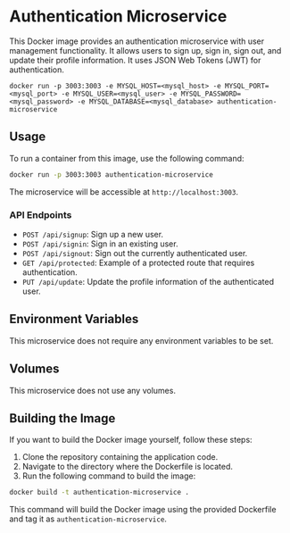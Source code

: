 # Authentication Microservice

This Docker image provides an authentication microservice with user management functionality. It allows users to sign up, sign in, sign out, and update their profile information. It uses JSON Web Tokens (JWT) for authentication.

```
docker run -p 3003:3003 -e MYSQL_HOST=<mysql_host> -e MYSQL_PORT=<mysql_port> -e MYSQL_USER=<mysql_user> -e MYSQL_PASSWORD=<mysql_password> -e MYSQL_DATABASE=<mysql_database> authentication-microservice
```

## Usage

To run a container from this image, use the following command:

```bash
docker run -p 3003:3003 authentication-microservice
```

The microservice will be accessible at `http://localhost:3003`.

### API Endpoints

- `POST /api/signup`: Sign up a new user.
- `POST /api/signin`: Sign in an existing user.
- `POST /api/signout`: Sign out the currently authenticated user.
- `GET /api/protected`: Example of a protected route that requires authentication.
- `PUT /api/update`: Update the profile information of the authenticated user.

## Environment Variables

This microservice does not require any environment variables to be set.

## Volumes

This microservice does not use any volumes.

## Building the Image

If you want to build the Docker image yourself, follow these steps:

1. Clone the repository containing the application code.
2. Navigate to the directory where the Dockerfile is located.
3. Run the following command to build the image:

```bash
docker build -t authentication-microservice .
```

This command will build the Docker image using the provided Dockerfile and tag it as `authentication-microservice`.

